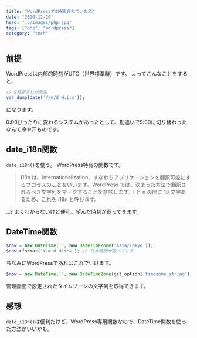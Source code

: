 ```yaml
---
title: "WordPressで9時間遅れていた話"
date: "2020-12-26"
hero: "../images/php.jpg"
tags: ["php", "wordpress"]
category: "tech"
---
```

## 前提
WordPressは内部的時刻がUTC（世界標準時）です。
よってこんなことをすると、
```php
// 9時間ずれが発生
var_dump(date('Y/m/d H:i:s'));
```
になります。

0:00ぴったりに変わるシステムがあったとして、勘違いで9:00に切り替わったなんて冷や汗ものです。

## date_i18n関数
`date_i18n()`を使う。
WordPress特有の関数です。
>I18n は、internationalization、すなわちアプリケーションを翻訳可能にするプロセスのことをいいます。WordPress では、決まった方法で翻訳されるべき文字列をマークすることを意味します。I と n の間に 18 文字あるため、これを i18n と呼びます。

...? よくわからないけど便利。望んだ時刻が返ってきます。

## DateTime関数
```php
$now = new DateTime('', new DateTimeZone('Asia/Tokyo'));
$now->format('Y-m-d H:i:s'); // 日本時間が返ってくる
```

ちなみにWordPressであればこれでいけます。
```php
$now = new DateTime('', new DateTimeZone(get_option('timezone_string')));
```
管理画面で設定されたタイムゾーンの文字列を取得できます。

## 感想
`date_i18n()`は便利だけど、WordPress専用関数なので、DateTime関数を使った方法がいいかも。
